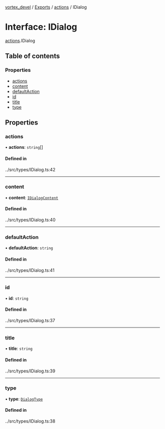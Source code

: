 [vortex_devel](../README.md) / [Exports](../modules.md) / [actions](../modules/actions.md) / IDialog

# Interface: IDialog

[actions](../modules/actions.md).IDialog

## Table of contents

### Properties

- [actions](actions.IDialog.md#actions)
- [content](actions.IDialog.md#content)
- [defaultAction](actions.IDialog.md#defaultaction)
- [id](actions.IDialog.md#id)
- [title](actions.IDialog.md#title)
- [type](actions.IDialog.md#type)

## Properties

### actions

• **actions**: `string`[]

#### Defined in

../src/types/IDialog.ts:42

___

### content

• **content**: [`IDialogContent`](actions.IDialogContent.md)

#### Defined in

../src/types/IDialog.ts:40

___

### defaultAction

• **defaultAction**: `string`

#### Defined in

../src/types/IDialog.ts:41

___

### id

• **id**: `string`

#### Defined in

../src/types/IDialog.ts:37

___

### title

• **title**: `string`

#### Defined in

../src/types/IDialog.ts:39

___

### type

• **type**: [`DialogType`](../modules/actions.md#dialogtype)

#### Defined in

../src/types/IDialog.ts:38
